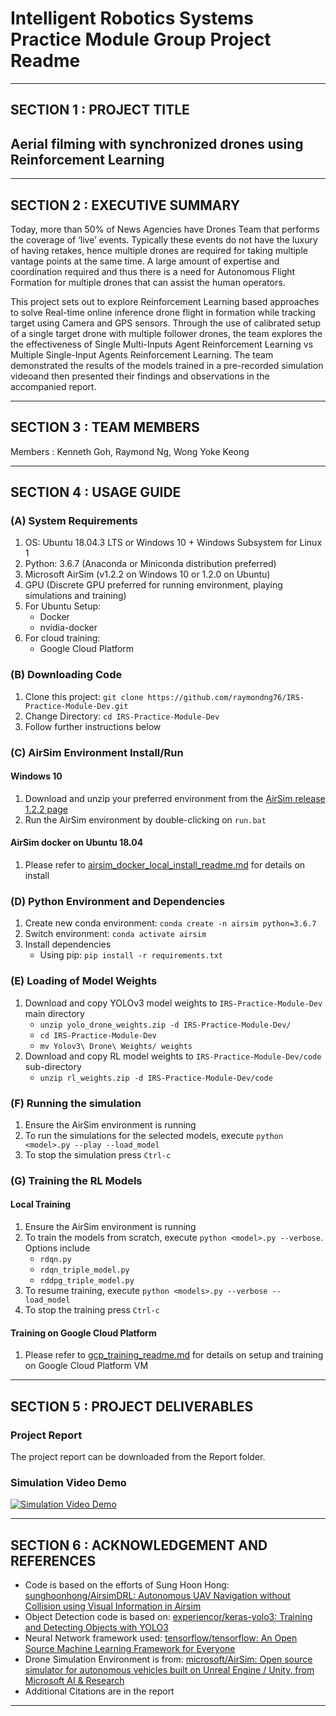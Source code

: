 # Intelligent Robotics Systems Practice Module Group Project Readme
---

## SECTION 1 : PROJECT TITLE
## Aerial filming with synchronized drones using Reinforcement Learning
  
---
## SECTION 2 : EXECUTIVE SUMMARY

Today, more than 50% of News Agencies have Drones Team that performs the coverage of ‘live’ events. Typically these events do not have the luxury of having retakes, hence multiple drones are required for taking multiple vantage points at the same time. A large amount of expertise and coordination required and thus there is a need for Autonomous Flight Formation for multiple drones that can assist the human operators.

This project sets out to explore Reinforcement Learning based approaches to solve Real-time online inference drone flight in formation while tracking target using Camera and GPS sensors. Through the use of calibrated setup of a single target drone with multiple follower drones, the team explores the the effectiveness of Single Multi-Inputs Agent Reinforcement Learning vs Multiple Single-Input Agents Reinforcement Learning. The team demonstrated the results of the models trained in a pre-recorded simulation videoand then presented their findings and observations in the accompanied report.

---
## SECTION 3 : TEAM MEMBERS
Members  : Kenneth Goh, Raymond Ng, Wong Yoke Keong

---
## SECTION 4 : USAGE GUIDE

### (A) System Requirements
1. OS: Ubuntu 18.04.3 LTS or Windows 10 + Windows Subsystem for Linux 1
2. Python: 3.6.7 (Anaconda or Miniconda distribution preferred)
3. Microsoft AirSim (v1.2.2 on Windows 10 or 1.2.0 on Ubuntu)
4. GPU (Discrete GPU preferred for running environment, playing simulations and training)
5. For Ubuntu Setup:
   - Docker
   - nvidia-docker
6. For cloud training:
    - Google Cloud Platform

### (B) Downloading Code
1. Clone this project: `git clone https://github.com/raymondng76/IRS-Practice-Module-Dev.git`
2. Change Directory: `cd IRS-Practice-Module-Dev`
3. Follow further instructions below

### (C) AirSim Environment Install/Run

#### Windows 10
1. Download and unzip your preferred environment from the [AirSim release 1.2.2 page](https://github.com/microsoft/AirSim/releases/tag/v.1.2.2)
2. Run the AirSim environment by double-clicking on `run.bat`

#### AirSim docker on Ubuntu 18.04
1. Please refer to [airsim_docker_local_install_readme.md](airsim_docker_local_install_readme.md) for details on install

### (D) Python Environment and Dependencies
1. Create new conda environment: `conda create -n airsim python=3.6.7`
2. Switch environment: `conda activate airsim`
3. Install dependencies
   - Using pip: `pip install -r requirements.txt`

### (E) Loading of Model Weights
1. Download and copy YOLOv3 model weights to `IRS-Practice-Module-Dev` main directory
    - `unzip yolo_drone_weights.zip -d IRS-Practice-Module-Dev/`
    - `cd IRS-Practice-Module-Dev`
    - `mv Yolov3\ Drone\ Weights/ weights`
2. Download and copy RL model weights to `IRS-Practice-Module-Dev/code` sub-directory
    - `unzip rl_weights.zip -d IRS-Practice-Module-Dev/code`

### (F) Running the simulation
1. Ensure the AirSim environment is running
2. To run the simulations for the selected models, execute `python <model>.py --play --load_model`
3. To stop the simulation press `Ctrl-c`

### (G) Training the RL Models

#### Local Training
1. Ensure the AirSim environment is running
2. To train the models from scratch, execute `python <model>.py --verbose`. Options include
   - `rdqn.py`
   - `rdqn_triple_model.py`
   - `rddpg_triple_model.py`
3. To resume training, execute `python <models>.py --verbose --load_model`
3. To stop the training press `Ctrl-c`

#### Training on Google Cloud Platform
1. Please refer to [gcp_training_readme.md](gcp_training_readme.md) for details on setup and training on Google Cloud Platform VM
---

## SECTION 5 : PROJECT DELIVERABLES

### Project Report
The project report can be downloaded from the Report folder.

### Simulation Video Demo
[![Simulation Video Demo](http://img.youtube.com/vi/ZT0SEAQG_U0/0.jpg)](https://www.youtube.com/watch?v=ZT0SEAQG_U0 "Simulation Video Demo")

---
## SECTION 6 : ACKNOWLEDGEMENT AND REFERENCES

- Code is based on the efforts of Sung Hoon Hong: [sunghoonhong/AirsimDRL: Autonomous UAV Navigation without Collision using Visual Information in Airsim](https://github.com/sunghoonhong/AirsimDRL)
- Object Detection code is based on: [experiencor/keras-yolo3: Training and Detecting Objects with YOLO3](https://github.com/experiencor/keras-yolo3)
- Neural Network framework used: [tensorflow/tensorflow: An Open Source Machine Learning Framework for Everyone](https://github.com/tensorflow/tensorflow)
- Drone Simulation Environment is from: [microsoft/AirSim: Open source simulator for autonomous vehicles built on Unreal Engine / Unity, from Microsoft AI & Research](https://github.com/microsoft/AirSim)
- Additional Citations are in the report

---